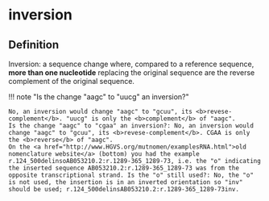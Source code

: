 # inversion

## Definition

Inversion: a sequence change where, compared to a reference sequence, <b>more than one nucleotide</b> replacing the original sequence are the reverse complement of the original sequence.

!!! note "Is the change "aagc" to "uucg" an inversion?"

    No, an inversion would change "aagc" to "gcuu", its <b>revese-complement</b>. "uucg" is only the <b>complement</b> of "aagc".
    Is the change "aagc" to "cgaa" an inversion?: No, an inversion would change "aagc" to "gcuu", its <b>revese-complement</b>. CGAA is only the <b>reverse</b> of "aagc".
    On the <a href="http://www.HGVS.org/mutnomen/examplesRNA.html">old nomenclature website</a> (bottom) you had the example r.124_500delinsoAB053210.2:r.1289-365_1289-73, i.e. the "o" indicating the inserted sequence AB053210.2:r.1289-365_1289-73 was from the opposite transcriptional strand. Is the "o" still used?: No, the "o" is not used, the insertion is in an inverted orientation so "inv" should be used; r.124_500delinsAB053210.2:r.1289-365_1289-73inv.

